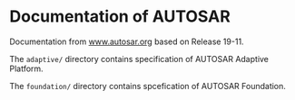 # Documentation of AUTOSAR 

Documentation from www.autosar.org based on Release 19-11.

The `adaptive/` directory contains specification of AUTOSAR Adaptive Platform.

The `foundation/` directory contains spcefication of AUTOSAR Foundation.